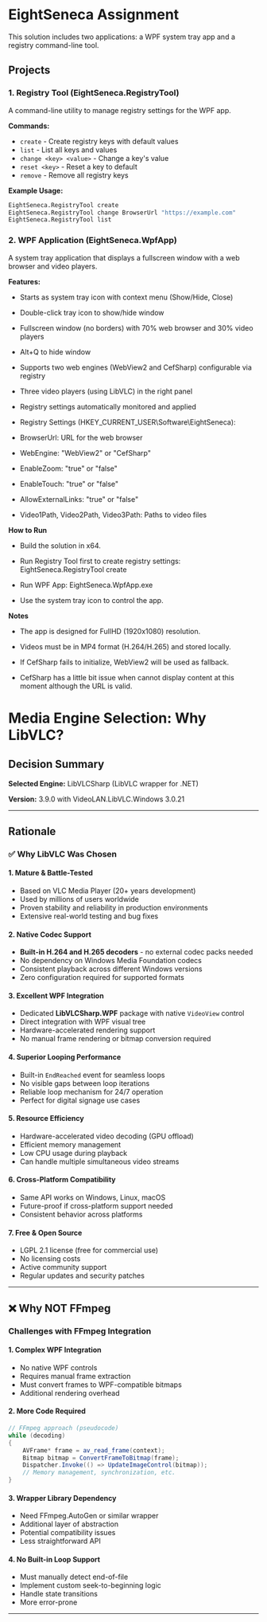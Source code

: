 ﻿# EightSeneca Assignment

This solution includes two applications: a WPF system tray app and a registry command-line tool.

## Projects

### 1. Registry Tool (EightSeneca.RegistryTool)

A command-line utility to manage registry settings for the WPF app.

**Commands:**
- `create` - Create registry keys with default values
- `list` - List all keys and values
- `change <key> <value>` - Change a key's value
- `reset <key>` - Reset a key to default
- `remove` - Remove all registry keys

**Example Usage:**
```cmd
EightSeneca.RegistryTool create
EightSeneca.RegistryTool change BrowserUrl "https://example.com"
EightSeneca.RegistryTool list
```

### 2. WPF Application (EightSeneca.WpfApp)
A system tray application that displays a fullscreen window with a web browser and video players.

**Features:**

- Starts as system tray icon with context menu (Show/Hide, Close)

- Double-click tray icon to show/hide window

- Fullscreen window (no borders) with 70% web browser and 30% video players

- Alt+Q to hide window

- Supports two web engines (WebView2 and CefSharp) configurable via registry

- Three video players (using LibVLC) in the right panel

- Registry settings automatically monitored and applied

- Registry Settings (HKEY_CURRENT_USER\Software\EightSeneca):

- BrowserUrl: URL for the web browser

- WebEngine: "WebView2" or "CefSharp"

- EnableZoom: "true" or "false"

- EnableTouch: "true" or "false"

- AllowExternalLinks: "true" or "false"

- Video1Path, Video2Path, Video3Path: Paths to video files

**How to Run**
- Build the solution in x64.

- Run Registry Tool first to create registry settings: EightSeneca.RegistryTool create

- Run WPF App: EightSeneca.WpfApp.exe

- Use the system tray icon to control the app.

**Notes**
- The app is designed for FullHD (1920x1080) resolution.

- Videos must be in MP4 format (H.264/H.265) and stored locally.

- If CefSharp fails to initialize, WebView2 will be used as fallback.

- CefSharp has a little bit issue when cannot display content at this moment although the URL is valid.

# Media Engine Selection: Why LibVLC?

## Decision Summary

**Selected Engine:** LibVLCSharp (LibVLC wrapper for .NET)

**Version:** 3.9.0 with VideoLAN.LibVLC.Windows 3.0.21

---

## Rationale

### ✅ Why LibVLC Was Chosen

#### 1. **Mature & Battle-Tested**
- Based on VLC Media Player (20+ years development)
- Used by millions of users worldwide
- Proven stability and reliability in production environments
- Extensive real-world testing and bug fixes

#### 2. **Native Codec Support**
- **Built-in H.264 and H.265 decoders** - no external codec packs needed
- No dependency on Windows Media Foundation codecs
- Consistent playback across different Windows versions
- Zero configuration required for supported formats

#### 3. **Excellent WPF Integration**
- Dedicated **LibVLCSharp.WPF** package with native `VideoView` control
- Direct integration with WPF visual tree
- Hardware-accelerated rendering support
- No manual frame rendering or bitmap conversion required

#### 4. **Superior Looping Performance**
- Built-in `EndReached` event for seamless loops
- No visible gaps between loop iterations
- Reliable loop mechanism for 24/7 operation
- Perfect for digital signage use cases

#### 5. **Resource Efficiency**
- Hardware-accelerated video decoding (GPU offload)
- Efficient memory management
- Low CPU usage during playback
- Can handle multiple simultaneous video streams

#### 6. **Cross-Platform Compatibility**
- Same API works on Windows, Linux, macOS
- Future-proof if cross-platform support needed
- Consistent behavior across platforms

#### 7. **Free & Open Source**
- LGPL 2.1 license (free for commercial use)
- No licensing costs
- Active community support
- Regular updates and security patches

---

## ❌ Why NOT FFmpeg

### Challenges with FFmpeg Integration

#### 1. **Complex WPF Integration**
- No native WPF controls
- Requires manual frame extraction
- Must convert frames to WPF-compatible bitmaps
- Additional rendering overhead

#### 2. **More Code Required**
```csharp
// FFmpeg approach (pseudocode)
while (decoding)
{
    AVFrame* frame = av_read_frame(context);
    Bitmap bitmap = ConvertFrameToBitmap(frame);
    Dispatcher.Invoke(() => UpdateImageControl(bitmap));
    // Memory management, synchronization, etc.
}
```

#### 3. **Wrapper Library Dependency**
- Need FFmpeg.AutoGen or similar wrapper
- Additional layer of abstraction
- Potential compatibility issues
- Less straightforward API

#### 4. **No Built-in Loop Support**
- Must manually detect end-of-file
- Implement custom seek-to-beginning logic
- Handle state transitions
- More error-prone

---
